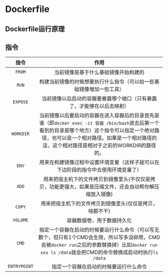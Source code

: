 # Dockerfile

## Dockerfile运行原理



## 指令

|     指令     |                             作用                             |
| :----------: | :----------------------------------------------------------: |
|    `FROM`    |             当前镜像是基于什么基础镜像开始构建的             |
|    `RUN`     | 构建当前镜像的时候想要执行什么指令（可以给一些基础镜像增加一些工具） |
|   `EXPOSE`   | 当前镜像以后启动的容器要暴露哪个端口（只有暴露了，才能够在以后去映射） |
|  `WORKDIR`   | 当前镜像以后要启动的容器在进入容器后的目录首先是谁（即`docker exec -it 容器 /bin/bash`进去后第一个看到的目录是哪个地方）这个指令可以指定一个绝对路径，也可以是一个相对路径。如果是一个相对路径的话，这个相对路径是相对于之前的WORKDIR的路径的。 |
|    `ENV`     | 用来在构建镜像过程中设置环境变量（这样子就可以在下边阶段的指令中去使用环境变量了） |
|    `ADD`     | 用来把宿主机下的文件拷贝到镜像里头(不仅仅是拷贝，功能更强大，如果是压缩文件，还会自动帮你解压缩放入镜像) |
|    `COPY`    |   用来把宿主机下的文件拷贝到镜像里头(仅仅是拷贝，啥都不干)   |
|   `VOLUME`   |                  容器数据卷，用于数据持久化                  |
|    `CMD`     | 指定一个容器在启动的时候要运行什么命令（可以写无数个，但只有1个CMD会生效，所以写多没卵用，CMD会被`docker run`之后的参数替换掉）比如`docker run xxx ls /data`就会把CMD的命令替换成启动时执行`ls /data` |
| `ENTRYPOINT` |            指定一个容器在启动的时候要运行什么命令            |

